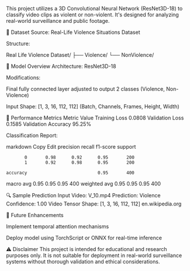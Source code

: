This project utilizes a 3D Convolutional Neural Network (ResNet3D-18) to classify video clips as violent or non-violent. It's designed for analyzing real-world surveillance and public footage.

📁 Dataset
Source: Real-Life Violence Situations Dataset

Structure:

Real Life Violence Dataset/
├── Violence/
└── NonViolence/

🧠 Model Overview
Architecture: ResNet3D-18

Modifications:

Final fully connected layer adjusted to output 2 classes (Violence, Non-Violence)

Input Shape: [1, 3, 16, 112, 112] (Batch, Channels, Frames, Height, Width)

🧪 Performance Metrics
Metric	Value
Training Loss	0.0808
Validation Loss	0.1585
Validation Accuracy	95.25%

Classification Report:

markdown
Copy
Edit
              precision    recall  f1-score   support

           0       0.98      0.92      0.95       200
           1       0.92      0.98      0.95       200

    accuracy                           0.95       400
   macro avg       0.95      0.95      0.95       400
weighted avg       0.95      0.95      0.95       400

🔍 Sample Prediction
Input Video: V_10.mp4
Prediction: Violence
Confidence: 1.00
Video Tensor Shape: [1, 3, 16, 112, 112]
en.wikipedia.org

🚀 Future Enhancements

Implement temporal attention mechanisms

Deploy model using TorchScript or ONNX for real-time inference

⚠️ Disclaimer
This project is intended for educational and research purposes only. It is not suitable for deployment in real-world surveillance systems without thorough validation and ethical considerations.


